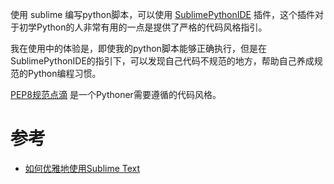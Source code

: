 
使用 sublime 编写python脚本，可以使用 [SublimePythonIDE](https://github.com/JulianEberius/SublimePythonIDE) 插件，这个插件对于初学Python的人非常有用的一点是提供了严格的代码风格指引。

我在使用中的体验是，即使我的python脚本能够正确执行，但是在SublimePythonIDE的指引下，可以发现自己代码不规范的地方，帮助自己养成规范的Python编程习惯。

[PEP8规范点滴](pep8) 是一个Pythoner需要遵循的代码风格。

# 参考

* [如何优雅地使用Sublime Text](http://www.cnblogs.com/jadeboy/p/5049340.html)